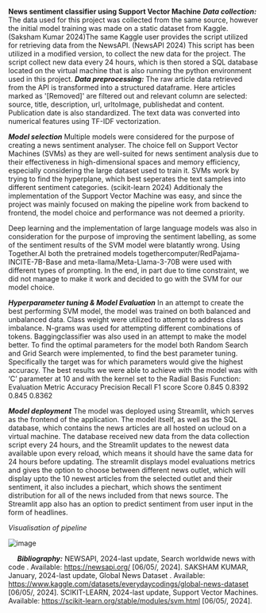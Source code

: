 **News sentiment classifier using Support Vector Machine**
***Data collection:***
The data used for this project was collected from the same source, however the initial model training was made on a static dataset from Kaggle.  (Saksham Kumar 2024)The same Kaggle user provides the script utilized for retrieving data from the NewsAPI.  (NewsAPI 2024)
This script has been utilized in a modified version, to collect the new data for the project. The script collect new data every 24 hours, which is then stored a SQL database located on the virtual machine that is also running the python environment used in this project.
***Data preprocessing:***
The raw article data retrieved from the API is transformed into a structured dataframe. Here articles marked as '[Removed]' are filtered out and relevant column are selected: source, title, description, url, urltoImage, publishedat and content. Publication date is also standardized. 
The text data was converted into numerical features using TF-IDF vectorization. 

***Model selection***
Multiple models were considered for the purpose of creating a news sentiment analyser. The choice fell on Support Vector Machines (SVMs) as they are well-suited for news sentiment analysis due to their effectiveness in high-dimensional spaces and memory efficiency, especially considering the large dataset used to train it. SVMs work by trying to find the hyperplane, which best seperates the text samples into different sentiment categories. (scikit-learn 2024) 
Additionaly the implementation of the Support Vector Machine was easy, and since the project was mainly focused on making the pipeline work from backend to frontend, the model choice and performance was not deemed a priority.

Deep learning and the implementation of large language models was also in consideration for the purpose of improving the sentiment labelling, as some of the sentiment results of the SVM model were blatantly wrong. Using Together.AI both the pretrained models togethercomputer/RedPajama-INCITE-7B-Base and meta-llama/Meta-Llama-3-70B were used with different types of prompting. In the end, in part due to time constraint, we did not manage to make it work and decided to go with the SVM for our model choice.
 
***Hyperparameter tuning & Model Evaluation***
In an attempt to create the best performing SVM model, the model was trained on both balanced and unbalanced data. Class weight were utilized to attempt to address class imbalance. N-grams was used for attempting different combinations of tokens. Baggingclassifier was also used in an attempt to make the model better.
To find the optimal parameters for the model both Random Search and Grid Search were implemented, to find the best parameter tuning. Specifically the target was for which parameters would give the highest accuracy. The best results we were able to achieve with the model was with ‘C’ parameter at 10 and with the kernel set to the Radial Basis Function:
Evaluation Metric	Accuracy	Precision	Recall	F1 score
Score	0.845	0.8392	0.845	0.8362

***Model deployment***
The model was deployed using Streamlit, which serves as the frontend of the application. The model itself, as well as the SQL database, which contains the news articles are all hosted on ucloud on a virtual machine. 
The database received new data from the data collection script every 24 hours, and the Streamlit updates to the newest data available upon every reload, which means it should have the same data for 24 hours before updating. 
The streamlit displays model evaluations metrics and gives the option to choose between different news outlet, which will display upto the 10 newest articles from the selected outlet and their sentiment, it also includes a piechart, which shows the sentiment distribution for all of the news included from that news source. The Streamlit app also has an option to predict sentiment from user input in the form of headlines.

*Visualisation of pipeline*
 
![image](https://github.com/jogfx/MLops-exam/assets/71497575/facab2f6-cc98-4dfe-8fca-ce2c6e5b7498)

 
***Bibliography:***
NEWSAPI, 2024-last update, Search worldwide news with code . Available: https://newsapi.org/ [06/05/, 2024].
SAKSHAM KUMAR, January, 2024-last update, Global News Dataset . Available: https://www.kaggle.com/datasets/everydaycodings/global-news-dataset [06/05/, 2024].
SCIKIT-LEARN, 2024-last update, Support Vector Machines. Available: https://scikit-learn.org/stable/modules/svm.html [06/05/, 2024].

